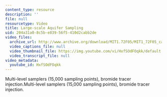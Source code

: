 ```yaml
---
content_type: resource
description: ''
file: null
resourcetype: Video
title: Large-scale Aquifer Sampling
uid: 204a31a0-8c5b-e839-56f5-410d2cabb2de
video_files:
  archive_url: http://www.archive.org/download/MIT1.72F05/MIT1_72F05_cape_cod03_220k.mp4
  video_captions_file: null
  video_thumbnail_file: https://img.youtube.com/vi/HxfSOdFOqkk/default.jpg
  video_transcript_file: null
video_metadata:
  youtube_id: HxfSOdFOqkk
---
```


Multi-level samplers (15,000 sampling points), bromide tracer injection.Multi-level samplers (15,000 sampling points), bromide tracer injection.